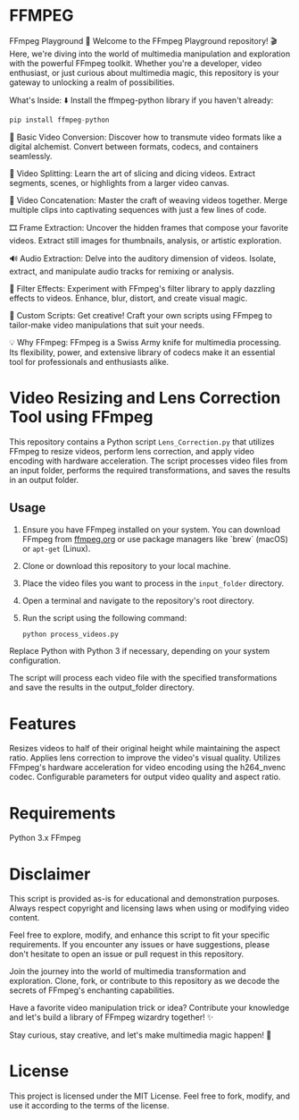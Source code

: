 # FFMPEG
FFmpeg Playground 🎥
Welcome to the FFmpeg Playground repository! 🎬 Here, we're diving into the world of multimedia manipulation and exploration with the powerful FFmpeg toolkit. Whether you're a developer, video enthusiast, or just curious about multimedia magic, this repository is your gateway to unlocking a realm of possibilities.

What's Inside:
⬇️ Install the ffmpeg-python library if you haven't already:
```python
pip install ffmpeg-python
```

🔗 Basic Video Conversion: Discover how to transmute video formats like a digital alchemist. Convert between formats, codecs, and containers seamlessly.

🔀 Video Splitting: Learn the art of slicing and dicing videos. Extract segments, scenes, or highlights from a larger video canvas.

🔄 Video Concatenation: Master the craft of weaving videos together. Merge multiple clips into captivating sequences with just a few lines of code.

🎞️ Frame Extraction: Uncover the hidden frames that compose your favorite videos. Extract still images for thumbnails, analysis, or artistic exploration.

🔊 Audio Extraction: Delve into the auditory dimension of videos. Isolate, extract, and manipulate audio tracks for remixing or analysis.

🌈 Filter Effects: Experiment with FFmpeg's filter library to apply dazzling effects to videos. Enhance, blur, distort, and create visual magic.

🎥 Custom Scripts: Get creative! Craft your own scripts using FFmpeg to tailor-make video manipulations that suit your needs.

💡 Why FFmpeg: FFmpeg is a Swiss Army knife for multimedia processing. Its flexibility, power, and extensive library of codecs make it an essential tool for professionals and enthusiasts alike.



# Video Resizing and Lens Correction Tool using FFmpeg

This repository contains a Python script `Lens_Correction.py`  that utilizes FFmpeg to resize videos, perform lens correction, and apply video encoding with hardware acceleration. The script processes video files from an input folder, performs the required transformations, and saves the results in an output folder.

## Usage

1. Ensure you have FFmpeg installed on your system. You can download FFmpeg from [ffmpeg.org]([https://ffmpeg.org/download.html](https://www.gyan.dev/ffmpeg/builds/)) or use package managers like `brew` (macOS) or `apt-get` (Linux).

2. Clone or download this repository to your local machine.

3. Place the video files you want to process in the `input_folder` directory.

4. Open a terminal and navigate to the repository's root directory.

5. Run the script using the following command:

   ```bash
   python process_videos.py
   ```

Replace Python with Python 3 if necessary, depending on your system configuration.

The script will process each video file with the specified transformations and save the results in the output_folder directory.
# Features
Resizes videos to half of their original height while maintaining the aspect ratio.
Applies lens correction to improve the video's visual quality.
Utilizes FFmpeg's hardware acceleration for video encoding using the h264_nvenc codec.
Configurable parameters for output video quality and aspect ratio.
# Requirements
Python 3.x
FFmpeg
# Disclaimer
This script is provided as-is for educational and demonstration purposes. Always respect copyright and licensing laws when using or modifying video content.

Feel free to explore, modify, and enhance this script to fit your specific requirements. If you encounter any issues or have suggestions, please don't hesitate to open an issue or pull request in this repository.

Join the journey into the world of multimedia transformation and exploration. Clone, fork, or contribute to this repository as we decode the secrets of FFmpeg's enchanting capabilities.

Have a favorite video manipulation trick or idea? Contribute your knowledge and let's build a library of FFmpeg wizardry together! ✨

Stay curious, stay creative, and let's make multimedia magic happen! 🌟

# License
This project is licensed under the MIT License. Feel free to fork, modify, and use it according to the terms of the license.

